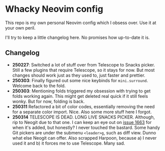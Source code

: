 # Whacky Neovim config

This repo is my own personal Neovim config which I obsess over. Use it at your
own peril.

I'll try to keep a little changelog here. No promises how up-to-date it is.

## Changelog

- **250227**: Switched a lot of stuff over from Telescope to Snacks picker.
  Still a few plugins that require Telescope, so it stays for now. But most
  changes should work just as they used to, just faster and prettier.
- **250303**: Finally figured out some nice keybinds for `mini.surround`.
  Welcome back to the fold.
- **250303**: Mentioning folds triggered my obsession with trying to get folds
  working again. This might get deleted real quick if it still feels wonky. But
  for now, folding is back.
- **250311** Refactored a bit of color codes, essentially removing the need for
  a separate color import. Nice. Also some more stuff here I forgot.
- **250314** TELESCOPE IS DEAD. LONG LIVE SNACKS PICKER. Although, rip to Neogit
  due to that one. I can keep an eye out on
  [issue 1663](https://github.com/NeogitOrg/neogit/issues/1663) for when it's
  added, but honestly? I never touched the bastard. Some handy Git pickers are
  under the submenu `<leader>g`, such as diff view. Dunno what else Neogit can
  offer. Also scrapped Harpoon, because a) I never used it and b) it forces me
  to use Telescope. Many sad.
